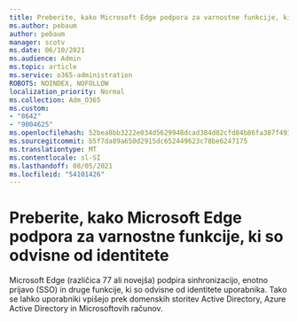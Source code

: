 ```yaml
---
title: Preberite, kako Microsoft Edge podpora za varnostne funkcije, ki so odvisne od identitete
ms.author: pebaum
author: pebaum
manager: scotv
ms.date: 06/10/2021
ms.audience: Admin
ms.topic: article
ms.service: o365-administration
ROBOTS: NOINDEX, NOFOLLOW
localization_priority: Normal
ms.collection: Adm_O365
ms.custom:
- "8642"
- "9004625"
ms.openlocfilehash: 52bea8bb3222e034d5629948dcad384d02cfd84b86fa387f493c3ad0abfc069a
ms.sourcegitcommit: b5f7da89a650d2915dc652449623c78be6247175
ms.translationtype: MT
ms.contentlocale: sl-SI
ms.lasthandoff: 08/05/2021
ms.locfileid: "54101426"
---
```

# <a name="learn-how-microsoft-edge-supports-identity-dependent-security-features"></a>Preberite, kako Microsoft Edge podpora za varnostne funkcije, ki so odvisne od identitete

Microsoft Edge (različica 77 ali novejša) podpira sinhronizacijo, enotno prijavo (SSO) in druge funkcije, ki so odvisne od identitete uporabnika. Tako se lahko uporabniki vpišejo prek domenskih storitev Active Directory, Azure Active Directory in Microsoftovih računov.
